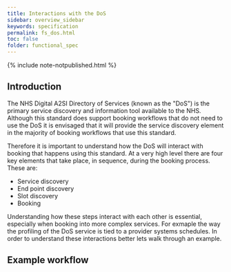 ```yaml
---
title: Interactions with the DoS
sidebar: overview_sidebar
keywords: specification
permalink: fs_dos.html
toc: false
folder: functional_spec
---
```


{% include note-notpublished.html %}

## Introduction

The NHS Digital A2SI Directory of Services (known as the "DoS") is the primary service discovery and information tool available to the NHS. Although this standard does support booking workflows that do not need to use the DoS it is envisaged that it will provide the service discovery element in the majority of booking workflows that use this standard.

Therefore it is important to understand how the DoS will interact with booking that happens using this standard. At a very high level there are four key elements that take place, in sequence, during the booking process. These are:

* Service discovery
* End point discovery
* Slot discovery
* Booking

Understanding how these steps interact with each other is essential, especially when booking into more complex services. For exmaple the way the profiling of the DoS service is tied to a provider systems schedules. In order to understand these interactions better lets walk through an example.

## Example workflow


